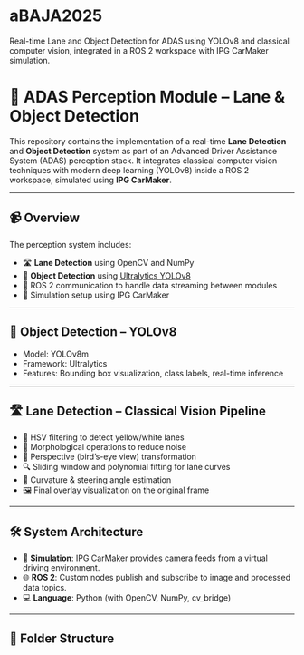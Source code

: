 # aBAJA2025
Real-time Lane and Object Detection for ADAS using YOLOv8 and classical computer vision, integrated in a ROS 2 workspace with IPG CarMaker simulation.

# 🚗 ADAS Perception Module – Lane & Object Detection

This repository contains the implementation of a real-time **Lane Detection** and **Object Detection** system as part of an Advanced Driver Assistance System (ADAS) perception stack. It integrates classical computer vision techniques with modern deep learning (YOLOv8) inside a ROS 2 workspace, simulated using **IPG CarMaker**.

---

## 📹 Overview

The perception system includes:
- 🛣 **Lane Detection** using OpenCV and NumPy
- 🧠 **Object Detection** using [Ultralytics YOLOv8](https://github.com/ultralytics/ultralytics)
- 🔄 ROS 2 communication to handle data streaming between modules
- 🧪 Simulation setup using IPG CarMaker

---

## 🧠 Object Detection – YOLOv8
- Model: YOLOv8m
- Framework: Ultralytics
- Features: Bounding box visualization, class labels, real-time inference

---

## 🛣 Lane Detection – Classical Vision Pipeline
- 🎨 HSV filtering to detect yellow/white lanes
- 🧹 Morphological operations to reduce noise
- 📐 Perspective (bird’s-eye view) transformation
- 🔍 Sliding window and polynomial fitting for lane curves
- 🧠 Curvature & steering angle estimation
- 🖼️ Final overlay visualization on the original frame

---

## 🛠 System Architecture

- 🔧 **Simulation**: IPG CarMaker provides camera feeds from a virtual driving environment.
- 🌐 **ROS 2**: Custom nodes publish and subscribe to image and processed data topics.
- 💻 **Language**: Python (with OpenCV, NumPy, cv_bridge)

---

## 📁 Folder Structure

